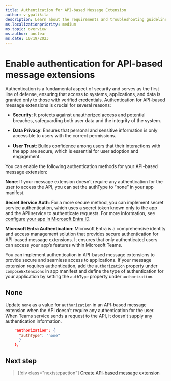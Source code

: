 ```yaml
---
title: Authentication for API-based Message Extension
author: v-ypalikila
description: Learn about the requirements and troubleshooting guidelines for an API-based message extension, authentication, register an API key, and schema mapping.
ms.localizationpriority: medium
ms.topic: overview
ms.author: anclear
ms.date: 10/19/2023
---
```


# Enable authentication for API-based message extensions

Authentication is a fundamental aspect of security and serves as the first line of defense, ensuring that access to systems, applications, and data is granted only to those with verified credentials. Authentication for API-based message extensions is crucial for several reasons:

* **Security**: It protects against unauthorized access and potential breaches, safeguarding both user data and the integrity of the system.
* **Data Privacy**: Ensures that personal and sensitive information is only accessible to users with the correct permissions.

* **User Trust**: Builds confidence among users that their interactions with the app are secure, which is essential for user adoption and engagement.

You can enable the following authentication methods for your API-based message extension:

**None**: If your message extension doesn’t require any authentication for the user to access the API, you can set the authType to “none” in your app manifest.

**Secret Service Auth**: For a more secure method, you can implement secret service authentication, which uses a secret token known only to the app and the API service to authenticate requests. For more information, see [configure your app in Microsoft Entra ID](../bots/how-to/authentication/bot-sso-register-aad.md).

**Microsoft Entra Authentication**: Microsoft Entra is a comprehensive identity and access management solution that provides secure authentication for API-based message extensions. It ensures that only authenticated users can access your app’s features within Microsoft Teams.

You can implement authentication in API-based message extensions to provide secure and seamless access to applications. If your message extension requires authentication, add the `authorization` property under `composeExtensions` in app manifest and define the type of authentication for your application by setting the `authType` property under `authorization`.

## None

Update `none` as a value for `authorization` in an API-based message extension when the API doesn't require any authentication for the user. When Teams service sends a request to the API, it doesn't supply any authentication information.

```json
    "authorization": {
      "authType": "none"
      }
    },
```

## Next step

> [!div class="nextstepaction"]
> [Create API-based message extension](create-api-message-extension.md)
